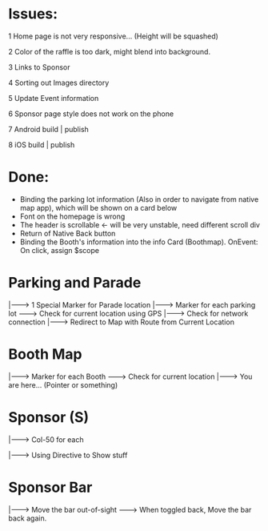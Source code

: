 # Issues:

1 Home page is not very responsive... (Height will be squashed)

2 Color of the raffle is too dark, might blend into background.

3 Links to Sponsor

4 Sorting out Images directory

5 Update Event information

6 Sponsor page style does not work on the phone

7 Android build | publish

8 iOS build | publish

# Done:

* Binding the parking lot information (Also in order to navigate from native map app), which will be shown on a card below
* Font on the homepage is wrong
* The header is scrollable <- will be very unstable, need different scroll div
* Return of Native Back button
* Binding the Booth's information into the info Card (Boothmap). OnEvent: On click, assign $scope



# Parking and Parade
  |---> 1 Special Marker for Parade location
  |---> Marker for each parking lot
    \---> Check for current location using GPS
      |---> Check for network connection
      |---> Redirect to Map with Route from Current Location

# Booth Map
  |---> Marker for each Booth
    \---> Check for current location
      |---> You are here... (Pointer or something)

# Sponsor (S)
  |---> Col-50 for each

  |---> Using Directive to Show stuff

# Sponsor Bar
  |---> Move the bar out-of-sight
    \---> When toggled back, Move the bar back again.
